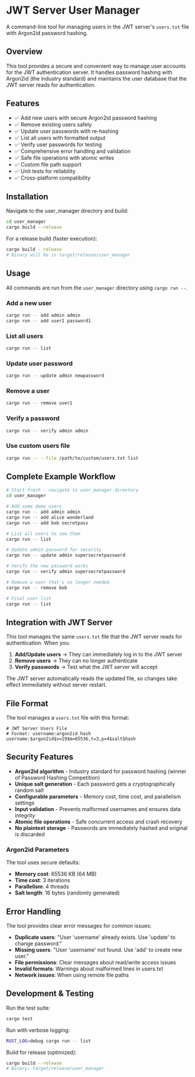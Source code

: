 # JWT Server User Manager

A command-line tool for managing users in the JWT server's `users.txt` file with Argon2id password hashing.

## Overview

This tool provides a secure and convenient way to manage user accounts for the JWT authentication server. It handles password hashing with Argon2id (the industry standard) and maintains the user database that the JWT server reads for authentication.

## Features

- ✅ Add new users with secure Argon2id password hashing
- ✅ Remove existing users safely
- ✅ Update user passwords with re-hashing
- ✅ List all users with formatted output
- ✅ Verify user passwords for testing
- ✅ Comprehensive error handling and validation
- ✅ Safe file operations with atomic writes
- ✅ Custom file path support
- ✅ Unit tests for reliability
- ✅ Cross-platform compatibility

## Installation

Navigate to the user_manager directory and build:

```bash
cd user_manager
cargo build --release
```

For a release build (faster execution):

```bash
cargo build --release
# Binary will be in target/release/user_manager
```

## Usage

All commands are run from the `user_manager` directory using `cargo run --`.

### Add a new user

```bash
cargo run -- add admin admin
cargo run -- add user1 password1
```

### List all users

```bash
cargo run -- list
```

### Update user password

```bash
cargo run -- update admin newpassword
```

### Remove a user

```bash
cargo run -- remove user1
```

### Verify a password

```bash
cargo run -- verify admin admin
```

### Use custom users file

```bash
cargo run -- --file /path/to/custom/users.txt list
```

## Complete Example Workflow

```bash
# Start fresh - navigate to user_manager directory
cd user_manager

# Add some demo users
cargo run -- add admin admin
cargo run -- add alice wonderland
cargo run -- add bob secretpass

# List all users to see them
cargo run -- list

# Update admin password for security
cargo run -- update admin supersecretpassword

# Verify the new password works
cargo run -- verify admin supersecretpassword

# Remove a user that's no longer needed
cargo run -- remove bob

# Final user list
cargo run -- list
```

## Integration with JWT Server

This tool manages the same `users.txt` file that the JWT server reads for authentication. When you:

1. **Add/Update users** → They can immediately log in to the JWT server
2. **Remove users** → They can no longer authenticate
3. **Verify passwords** → Test what the JWT server will accept

The JWT server automatically reads the updated file, so changes take effect immediately without server restart.

## File Format

The tool manages a `users.txt` file with this format:

```text
# JWT Server Users File
# Format: username:argon2id_hash
username:$argon2id$v=19$m=65536,t=3,p=4$salt$hash
```

## Security Features

- **Argon2id algorithm** - Industry standard for password hashing (winner of Password Hashing Competition)
- **Unique salt generation** - Each password gets a cryptographically random salt
- **Configurable parameters** - Memory cost, time cost, and parallelism settings
- **Input validation** - Prevents malformed usernames and ensures data integrity
- **Atomic file operations** - Safe concurrent access and crash recovery
- **No plaintext storage** - Passwords are immediately hashed and original is discarded

### Argon2id Parameters

The tool uses secure defaults:

- **Memory cost**: 65536 KB (64 MB)
- **Time cost**: 3 iterations  
- **Parallelism**: 4 threads
- **Salt length**: 16 bytes (randomly generated)

## Error Handling

The tool provides clear error messages for common issues:

- **Duplicate users**: "User 'username' already exists. Use 'update' to change password."
- **Missing users**: "User 'username' not found. Use 'add' to create new user."
- **File permissions**: Clear messages about read/write access issues
- **Invalid formats**: Warnings about malformed lines in users.txt
- **Network issues**: When using remote file paths

## Development & Testing

Run the test suite:

```bash
cargo test
```

Run with verbose logging:

```bash
RUST_LOG=debug cargo run -- list
```

Build for release (optimized):

```bash
cargo build --release
# Binary: target/release/user_manager
```
